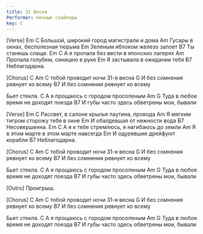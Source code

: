 ```yaml
---
title: 31 Весна
Performer: Ночные снайперы
key: C
---
```


[Verse]
Em                                     C
Большой, широкий город магистрали и дома
                                Am
Гусары в окнах, бесполезная тюрьма
                           Em
Зеленым яблоком железо запоет
             B7
Ты станешь слаще.
  Em                                  C
А я пропала без вести в японских лагерях
                              Am
Пропала голубем, синицею в руке
                          Em
Я застывала в ожидании тебя
        B7
Неблагодарна.

[Chorus]
     C                         Am
С тобой проводит ночи 31-я весна
                              G
И без сомнения ревнует ко всему
                              B7
И без сомнения ревнует ко всему

Бьет стекла.
  C
А я прощаюсь с городом просоленым
   Am                              G
Туда в любое время не доходят поезда
                               B7
И губы часто здесь обветрены мои, бывали

[Verse]
   Em                                     C
Рассвет, в салоне крылья паутина, провода
                                Am
Я мягким тигром сторожу тебя в окне
                           Em
И обалдевшая от нежности вода
           B7
Несовершенна.
  Em                                  C
А я к тебе стремлюсь, я нагибаюсь до земли
                              Am
Я в этом марте в этом марте навсегда
                          Em
И одуревшие дрейфуют корабли
        B7
Неблагодарна.

[Chorus]
     C                         Am
С тобой проводит ночи 31-я весна
                              G
И без сомнения ревнует ко всему
                              B7
И без сомнения ревнует ко всему

Бьет стекла.
  C
А я прощаюсь с городом просоленым
   Am                              G
Туда в любое время не доходят поезда
                               B7
И губы часто здесь обветрены мои, бывали

[Outro]
Проигрыш.

[Chorus]
     C                         Am
С тобой проводит ночи 31-я весна
                              G
И без сомнения ревнует ко всему
                              B7
И без сомнения ревнует ко всему

Бьет стекла.
  C
А я прощаюсь с городом просоленым
   Am                              G
Туда в любое время не доходят поезда
                               B7
И губы часто здесь обветрены мои, бывали